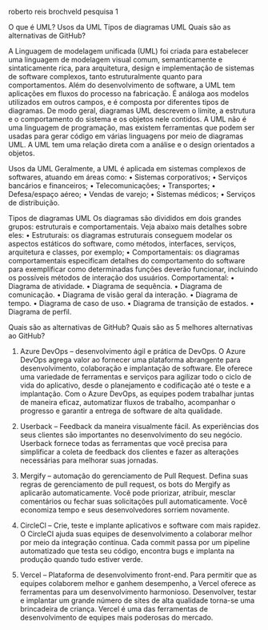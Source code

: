 roberto reis brochveld
pesquisa 1

O que é UML?
Usos da UML
Tipos de diagramas UML
Quais são as alternativas de GitHub?

A Linguagem de modelagem unificada (UML) foi criada para estabelecer uma linguagem de modelagem visual comum, semanticamente e sintaticamente rica, para arquitetura, design e implementação de sistemas de software complexos, tanto estruturalmente quanto para comportamentos. Além do desenvolvimento de software, a UML tem aplicações em fluxos do processo na fabricação.
É análoga aos modelos utilizados em outros campos, e é composta por diferentes tipos de diagramas. De modo geral, diagramas UML descrevem o limite, a estrutura e o comportamento do sistema e os objetos nele contidos.
A UML não é uma linguagem de programação, mas existem ferramentas que podem ser usadas para gerar código em várias linguagens por meio de diagramas UML. A UML tem uma relação direta com a análise e o design orientados a objetos.


Usos da UML
Geralmente, a UML é aplicada em sistemas complexos de softwares, atuando em áreas como:
•	Sistemas corporativos;
•	Serviços bancários e financeiros;
•	Telecomunicações;
•	Transportes;
•	Defesa/espaço aéreo;
•	Vendas de varejo;
•	Sistemas médicos;
•	Serviços de distribuição.

Tipos de diagramas UML
Os diagramas são divididos em dois grandes grupos: estruturais e comportamentais. Veja abaixo mais detalhes sobre eles:
•	Estruturais: os diagramas estruturais conseguem modelar os aspectos estáticos do software, como métodos, interfaces, serviços, arquitetura e classes, por exemplo;
•	Comportamentais: os diagramas comportamentais especificam detalhes do comportamento do software para exemplificar como determinadas funções deverão funcionar, incluindo os possíveis métodos de interação dos usuários.
Comportamental:
•	Diagrama de atividade.
•	Diagrama de sequência.
•	Diagrama de comunicação.
•	Diagrama de visão geral da interação.
•	Diagrama de tempo.
•	Diagrama de caso de uso.
•	Diagrama de transição de estados.
•	Diagrama de perfil.


Quais são as alternativas de GitHub?
Quais são as 5 melhores alternativas ao GitHub?
 

1.	Azure DevOps – desenvolvimento ágil e prática de DevOps.
O Azure DevOps agrega valor ao fornecer uma plataforma abrangente para desenvolvimento, colaboração e implantação de software. Ele oferece uma variedade de ferramentas e serviços para agilizar todo o ciclo de vida do aplicativo, desde o planejamento e codificação até o teste e a implantação. Com o Azure DevOps, as equipes podem trabalhar juntas de maneira eficaz, automatizar fluxos de trabalho, acompanhar o progresso e garantir a entrega de software de alta qualidade.

2.	Userback – Feedback da maneira visualmente fácil.
As experiências dos seus clientes são importantes no desenvolvimento do seu negócio. Userback fornece todas as ferramentas que você precisa para simplificar a coleta de feedback dos clientes e fazer as alterações necessárias para melhorar suas jornadas.

3.	Mergify – automação do gerenciamento de Pull Request.
Defina suas regras de gerenciamento de pull request, os bots do Mergify as aplicarão automaticamente. Você pode priorizar, atribuir, mesclar comentários ou fechar suas solicitações pull automaticamente. Você economiza tempo e seus desenvolvedores sorriem novamente.

4.	CircleCl – Crie, teste e implante aplicativos e software com mais rapidez.
O CircleCI ajuda suas equipes de desenvolvimento a colaborar melhor por meio da integração contínua. Cada commit passa por um pipeline automatizado que testa seu código, encontra bugs e implanta na produção quando tudo estiver verde.

5.	Vercel – Plataforma de desenvolvimento front-end.
Para permitir que as equipes colaborem melhor e ganhem desempenho, a Vercel oferece as ferramentas para um desenvolvimento harmonioso. Desenvolver, testar e implantar um grande número de sites de alta qualidade torna-se uma brincadeira de criança. Vercel é uma das ferramentas de desenvolvimento de equipes mais poderosas do mercado.
